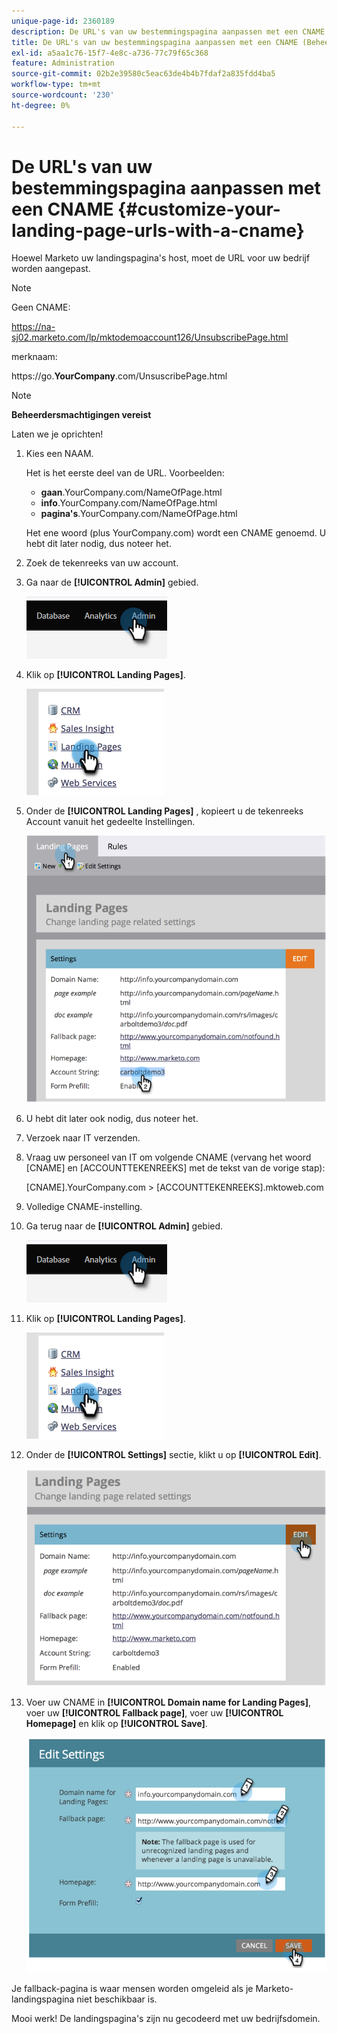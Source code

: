 ```yaml
---
unique-page-id: 2360189
description: De URL's van uw bestemmingspagina aanpassen met een CNAME (Administration) - Marketo Docs - Productdocumentatie
title: De URL's van uw bestemmingspagina aanpassen met een CNAME (Beheer)
exl-id: a5aa1c76-15f7-4e8c-a736-77c79f65c368
feature: Administration
source-git-commit: 02b2e39580c5eac63de4b4b7fdaf2a835fdd4ba5
workflow-type: tm+mt
source-wordcount: '230'
ht-degree: 0%

---
```


# De URL&#39;s van uw bestemmingspagina aanpassen met een CNAME  {#customize-your-landing-page-urls-with-a-cname}

Hoewel Marketo uw landingspagina&#39;s host, moet de URL voor uw bedrijf worden aangepast.

>[!NOTE]
>
>Geen CNAME:
>
>https://na-sj02.marketo.com/lp/mktodemoaccount126/UnsubscribePage.html
>
>merknaam:
>
>https://go.**YourCompany**.com/UnsuscribePage.html

>[!NOTE]
>
>**Beheerdersmachtigingen vereist**

Laten we je oprichten!

1. Kies een NAAM.

   Het is het eerste deel van de URL. Voorbeelden:

   * **gaan**.YourCompany.com/NameOfPage.html
   * **info**.YourCompany.com/NameOfPage.html
   * **pagina&#39;s**.YourCompany.com/NameOfPage.html

   Het ene woord (plus YourCompany.com) wordt een CNAME genoemd. U hebt dit later nodig, dus noteer het.

1. Zoek de tekenreeks van uw account.

1. Ga naar de **[!UICONTROL Admin]** gebied.

   ![](assets/customize-your-landing-page-urls-with-a-cname-1.png)

1. Klik op **[!UICONTROL Landing Pages]**.

   ![](assets/customize-your-landing-page-urls-with-a-cname-2.png)

1. Onder de **[!UICONTROL Landing Pages]** , kopieert u de tekenreeks Account vanuit het gedeelte Instellingen.

   ![](assets/customize-your-landing-page-urls-with-a-cname-3.png)

1. U hebt dit later ook nodig, dus noteer het.

1. Verzoek naar IT verzenden.

1. Vraag uw personeel van IT om volgende CNAME (vervang het woord [CNAME] en [ACCOUNTTEKENREEKS] met de tekst van de vorige stap):

   [CNAME].YourCompany.com > [ACCOUNTTEKENREEKS].mktoweb.com

1. Volledige CNAME-instelling.

1. Ga terug naar de **[!UICONTROL Admin]** gebied.

   ![](assets/customize-your-landing-page-urls-with-a-cname-4.png)

1. Klik op **[!UICONTROL Landing Pages]**.

   ![](assets/customize-your-landing-page-urls-with-a-cname-5.png)

1. Onder de **[!UICONTROL Settings]** sectie, klikt u op **[!UICONTROL Edit]**.

   ![](assets/customize-your-landing-page-urls-with-a-cname-6.png)

1. Voer uw CNAME in **[!UICONTROL Domain name for Landing Pages]**, voer uw **[!UICONTROL Fallback page]**, voer uw **[!UICONTROL Homepage]** en klik op **[!UICONTROL Save]**.

   ![](assets/customize-your-landing-page-urls-with-a-cname-7.png)

Je fallback-pagina is waar mensen worden omgeleid als je Marketo-landingspagina niet beschikbaar is.

Mooi werk! De landingspagina&#39;s zijn nu gecodeerd met uw bedrijfsdomein.
